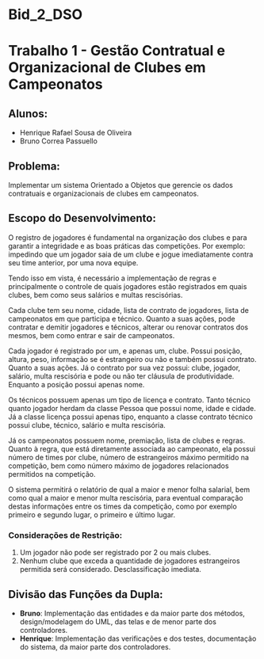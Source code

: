 # Bid_2_DSO
# Trabalho 1 - Gestão Contratual e Organizacional de Clubes em Campeonatos

## Alunos:
- Henrique Rafael Sousa de Oliveira
- Bruno Correa Passuello

## Problema:
Implementar um sistema Orientado a Objetos que gerencie os dados contratuais e organizacionais de clubes em campeonatos.

## Escopo do Desenvolvimento:
O registro de jogadores é fundamental na organização dos clubes e para garantir a integridade e as boas práticas das competições. Por exemplo: impedindo que um jogador saia de um clube e jogue imediatamente contra seu time anterior, por uma nova equipe.

Tendo isso em vista, é necessário a implementação de regras e principalmente o controle de quais jogadores estão registrados em quais clubes, bem como seus salários e multas rescisórias.

Cada clube tem seu nome, cidade, lista de contrato de jogadores, lista de campeonatos em que participa e técnico. Quanto a suas ações, pode contratar e demitir jogadores e técnicos, alterar ou renovar contratos dos mesmos, bem como entrar e sair de campeonatos.

Cada jogador é registrado por um, e apenas um, clube. Possui posição, altura, peso, informação se é estrangeiro ou não e também possui contrato. Quanto a suas ações. Já o contrato por sua vez possui: clube, jogador, salário, multa rescisória e pode ou não ter cláusula de produtividade. Enquanto a posição possui apenas nome.

Os técnicos possuem apenas um tipo de licença e contrato. Tanto técnico quanto jogador herdam da classe Pessoa que possui nome, idade e cidade. Já a classe licença possui apenas tipo, enquanto a classe contrato técnico possui clube, técnico, salário e multa rescisória.

Já os campeonatos possuem nome, premiação, lista de clubes e regras. Quanto à regra, que está diretamente associada ao campeonato, ela possui número de times por clube, número de estrangeiros máximo permitido na competição, bem como número máximo de jogadores relacionados permitidos na competição.

O sistema permitirá o relatório de qual a maior e menor folha salarial, bem como qual a maior e menor multa rescisória, para eventual comparação destas informações entre os times da competição, como por exemplo primeiro e segundo lugar, o primeiro e último lugar.

### Considerações de Restrição:
1. Um jogador não pode ser registrado por 2 ou mais clubes.
2. Nenhum clube que exceda a quantidade de jogadores estrangeiros permitida será considerado. Desclassificação imediata.

## Divisão das Funções da Dupla:
- **Bruno**: Implementação das entidades e da maior parte dos métodos, design/modelagem do UML, das telas e de menor parte dos controladores.
- **Henrique**: Implementação das verificações e dos testes, documentação do sistema, da maior parte dos controladores.
